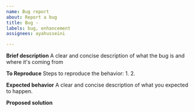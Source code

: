 ```yaml
---
name: Bug report
about: Report a bug
title: Bug -
labels: bug, enhancement
assignees: ayahusseini

---
```


**Brief description**
A clear and concise description of what the bug is and where it's coming from

**To Reproduce**
Steps to reproduce the behavior:
1. 
2. 

**Expected behavior**
A clear and concise description of what you expected to happen.

**Proposed solution**

